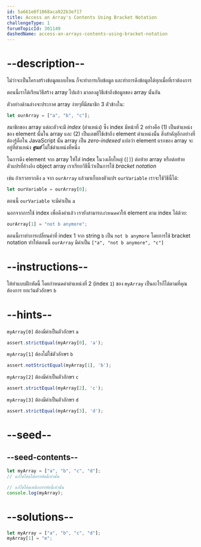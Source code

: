 ```yaml
---
id: 5a661e0f1068aca922b3ef17
title: Access an Array's Contents Using Bracket Notation
challengeType: 1
forumTopicId: 301149
dashedName: access-an-arrays-contents-using-bracket-notation
---
```


# --description--

ไม่ว่าจะเป็นโครงสร้างข้อมูลแบบไหน ก็จะทำการเก็บข้อมูล และทำการดึงข้อมูลได้ทุกเมื่อที่เราต้องการ 

ตอนนี้เราได้เรียนวิธีสร้าง array ไปแล้ว มาลองดูวิธีเข้าถึงข้อมูลของ array นั้นกัน

ตัวอย่างด้านล่างจะประกาศ array ง่ายๆที่มีสมาชิก 3 ตัวข้างใน: 

```js
let ourArray = ["a", "b", "c"];
```

สมาชิกของ array แต่ละตัวจะมี <dfn>index</dfn> (ตำแหน่ง) ซึ่ง index มีหน้าที่ 2 อย่างคือ 
(1) เป็นตำแหน่งของ element นั้นใน array และ (2) เป็นเลขที่ใช้เข้าถึง element ตำแหน่งนั้น สิ่งสำคัญอีกอย่างที่ต้องรู้คือใน JavaScript นั้น array เป็น <dfn>zero-indexed</dfn> แปลว่า element แรกของ array จะอยู่ที่ตำแหน่ง ***ศูนย์*** ไม่ใช่ตำแหน่งที่หนึ่ง 

ในการดึง element จาก array ให้ใส่ index ในวงเล็บใหญ่ (`[]`) ต่อท้าย array หรือต่อท้ายตัวแปรที่อ้างอิง object array เราเรียกวิธีนี้ว่าเป็นการใช้ <dfn>bracket notation</dfn> 

เช่น ถ้าเราอยากดึง `a` จาก `ourArray` แล้วมาเก็บลงตัวแปร `ourVariable` เราจะใช้วิธีนี้ได้:

```js
let ourVariable = ourArray[0];
```

ตอนนี้ `ourVariable` จะมีค่าเป็น `a`

นอกจากการใช้ index เพื่อดึงค่าแล้ว เรายังสามารถ*กำหนดค่า*ให้ element ตาม index ได้ด้วย:

```js
ourArray[1] = "not b anymore";
```

ตอนนี้เราทำการเปลี่ยนค่าที่ index 1 จาก string `b` เป็น `not b anymore` โดยการใช้ bracket notation ทำให้ตอนนี้ `ourArray` มีค่าเป็น `["a", "not b anymore", "c"]`

# --instructions--

ให้ทำแบบฝึกหัดนี้ โดยกำหนดค่าตำแหน่งที่ 2 (index `1`) ของ `myArray` เป็นอะไรก็ได้ตามที่คุณต้องการ ยกเว้นตัวอักษร `b`

# --hints--

`myArray[0]` ต้องมีค่าเป็นตัวอักษร `a`

```js
assert.strictEqual(myArray[0], 'a');
```

`myArray[1]` ต้องไม่ใช่ตัวอักษร `b`

```js
assert.notStrictEqual(myArray[1], 'b');
```

`myArray[2]` ต้องมีค่าเป็นตัวอักษร `c`

```js
assert.strictEqual(myArray[2], 'c');
```

`myArray[3]` ต้องมีค่าเป็นตัวอักษร `d`

```js
assert.strictEqual(myArray[3], 'd');
```

# --seed--

## --seed-contents--

```js
let myArray = ["a", "b", "c", "d"];
// แก้ไขโค้ดใต้บรรทัดนี้เท่านั้น

// แก้ไขโค้ดเหนือบรรทัดนี้เท่านั้น
console.log(myArray);
```

# --solutions--

```js
let myArray = ["a", "b", "c", "d"];
myArray[1] = "e";
```
